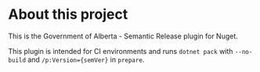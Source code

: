 # About this project
This is the Government of Alberta - Semantic Release plugin for Nuget.

This plugin is intended for CI environments and runs `dotnet pack` with `--no-build` and `/p:Version={semVer}` in `prepare`.